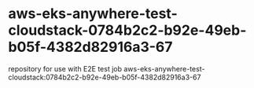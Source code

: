# aws-eks-anywhere-test-cloudstack-0784b2c2-b92e-49eb-b05f-4382d82916a3-67
repository for use with E2E test job aws-eks-anywhere-test-cloudstack:0784b2c2-b92e-49eb-b05f-4382d82916a3-67
